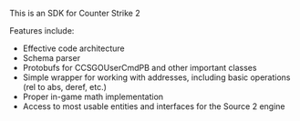 This is an SDK for Counter Strike 2

Features include:
- Effective code architecture
- Schema parser
- Protobufs for CCSGOUserCmdPB and other important classes
- Simple wrapper for working with addresses, including basic operations (rel to abs, deref, etc.)
- Proper in-game math implementation
- Access to most usable entities and interfaces for the Source 2 engine
